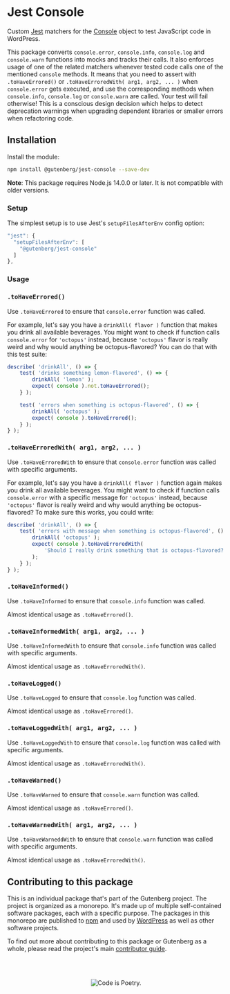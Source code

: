 # Jest Console

Custom [Jest](https://jestjs.io/) matchers for the [Console](https://developer.mozilla.org/en-US/docs/Web/API/Console)
object to test JavaScript code in WordPress.

This package converts `console.error`, `console.info`, `console.log` and `console.warn` functions into mocks and tracks their calls.
It also enforces usage of one of the related matchers whenever tested code calls one of the mentioned `console` methods.
It means that you need to assert with `.toHaveErrored()` or `.toHaveErroredWith( arg1, arg2, ... )` when `console.error`
gets executed, and use the corresponding methods when `console.info`, `console.log` or `console.warn` are called.
Your test will fail otherwise! This is a conscious design decision which helps to detect deprecation warnings when
upgrading dependent libraries or smaller errors when refactoring code.

## Installation

Install the module:

```bash
npm install @gutenberg/jest-console --save-dev
```

**Note**: This package requires Node.js 14.0.0 or later. It is not compatible with older versions.

### Setup

The simplest setup is to use Jest's `setupFilesAfterEnv` config option:

```js
"jest": {
  "setupFilesAfterEnv": [
    "@gutenberg/jest-console"
  ]
},
```

### Usage

### `.toHaveErrored()`

Use `.toHaveErrored` to ensure that `console.error` function was called.

For example, let's say you have a `drinkAll( flavor )` function that makes you drink all available beverages.
You might want to check if function calls `console.error` for `'octopus'` instead, because `'octopus'` flavor is really
weird and why would anything be octopus-flavored? You can do that with this test suite:

```js
describe( 'drinkAll', () => {
	test( 'drinks something lemon-flavored', () => {
		drinkAll( 'lemon' );
		expect( console ).not.toHaveErrored();
	} );

	test( 'errors when something is octopus-flavored', () => {
		drinkAll( 'octopus' );
		expect( console ).toHaveErrored();
	} );
} );
```

### `.toHaveErroredWith( arg1, arg2, ... )`

Use `.toHaveErroredWith` to ensure that `console.error` function was called with
specific arguments.

For example, let's say you have a `drinkAll( flavor )` function again makes you drink all available beverages.
You might want to check if function calls `console.error` with a specific message for `'octopus'` instead, because
`'octopus'` flavor is really weird and why would anything be octopus-flavored? To make sure this works, you could write:

```js
describe( 'drinkAll', () => {
	test( 'errors with message when something is octopus-flavored', () => {
		drinkAll( 'octopus' );
		expect( console ).toHaveErroredWith(
			'Should I really drink something that is octopus-flavored?'
		);
	} );
} );
```

### `.toHaveInformed()`

Use `.toHaveInformed` to ensure that `console.info` function was called.

Almost identical usage as `.toHaveErrored()`.

### `.toHaveInformedWith( arg1, arg2, ... )`

Use `.toHaveInformedWith` to ensure that `console.info` function was called with
specific arguments.

Almost identical usage as `.toHaveErroredWith()`.

### `.toHaveLogged()`

Use `.toHaveLogged` to ensure that `console.log` function was called.

Almost identical usage as `.toHaveErrored()`.

### `.toHaveLoggedWith( arg1, arg2, ... )`

Use `.toHaveLoggedWith` to ensure that `console.log` function was called with
specific arguments.

Almost identical usage as `.toHaveErroredWith()`.

### `.toHaveWarned()`

Use `.toHaveWarned` to ensure that `console.warn` function was called.

Almost identical usage as `.toHaveErrored()`.

### `.toHaveWarnedWith( arg1, arg2, ... )`

Use `.toHaveWarneddWith` to ensure that `console.warn` function was called with
specific arguments.

Almost identical usage as `.toHaveErroredWith()`.

## Contributing to this package

This is an individual package that's part of the Gutenberg project. The project is organized as a monorepo. It's made up of multiple self-contained software packages, each with a specific purpose. The packages in this monorepo are published to [npm](https://www.npmjs.com/) and used by [WordPress](https://make.wordpress.org/core/) as well as other software projects.

To find out more about contributing to this package or Gutenberg as a whole, please read the project's main [contributor guide](https://github.com/WordPress/gutenberg/tree/HEAD/CONTRIBUTING.md).

<br /><br /><p align="center"><img src="https://s.w.org/style/images/codeispoetry.png?1" alt="Code is Poetry." /></p>
